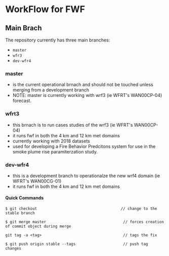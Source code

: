 # WorkFlow for FWF

## Main Brach

The repository currently has three main branches:

- `master`
- `wfr3`
- `dev-wfr4`

### master
  - is the current operational brnach and should not be touched unless merging from a development branch
  - NOTE: master is currently working with wrf3 (ie WFRT's WAN00CP-04) forecast.

### wfrt3
  - this brnach is to run cases studies of the wrf3 (ie WFRT's WAN00CP-04)
  - it runs fwf in both the 4 km and 12 km met domains 
  - currently working with 2018 datasets 
  - used for developing a Fire Behavior Predcitons system for use in the smoke plume rise paramiterzation study. 

### dev-wfr4
  - this is a development branch to operationalze the new wrf4 domain (ie WFRT's WAN00CG-01)
  - it runs fwf in both the 4 km and 12 km met domains 



#### Quick Commands 
`$ git checkout                                     // change to the stable branch`

`$ git merge master                                  // forces creation of commit object during merge`

`git tag -a <tag>                                    // tags the fix`

`$ git push origin stable --tags                     // push tag changes`